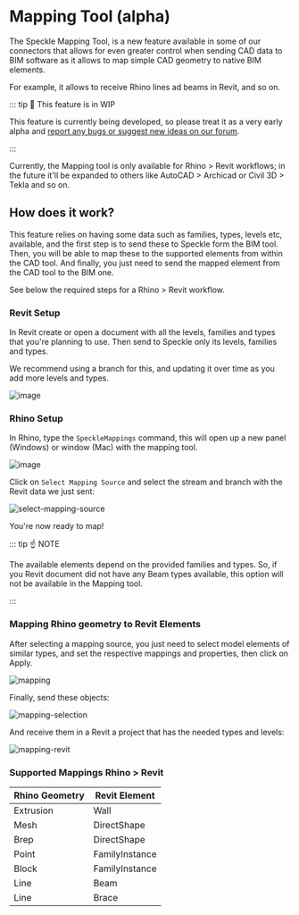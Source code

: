 # Mapping Tool (alpha)

The Speckle Mapping Tool, is a new feature available in some of our connectors that allows for even greater control when sending CAD data to BIM software as it allows to map simple CAD geometry to native BIM elements.

For example, it allows to receive Rhino lines ad beams in Revit, and so on.

::: tip 🚧 This feature is in WIP

This feature is currently being developed, so please treat it as a very early alpha and [report any bugs or suggest new ideas on our forum](https://speckle.community/t/mapping-tool-for-cad-bim-workflows/4086).

:::

Currently, the Mapping tool is only available for Rhino > Revit workflows; in the future it'll be expanded to others like AutoCAD > Archicad or Civil 3D > Tekla and so on.

## How does it work?

This feature relies on having some data such as families, types, levels etc, available, and the first step is to send these to Speckle form the BIM tool.
Then, you will be able to map these to the supported elements from within the CAD tool. And finally, you just need to send the mapped element from the CAD tool to the BIM one.

See below the required steps for a Rhino > Revit workflow.

### Revit Setup

In Revit create or open a document with all the levels, families and types that you're planning to use.
Then send to Speckle only its levels, families and types.

We recommend using a branch for this, and updating it over time as you add more levels and types.

![image](https://user-images.githubusercontent.com/2679513/203250688-83d4cf52-d800-41be-b217-ac45cace6a9f.png)

### Rhino Setup

In Rhino, type the `SpeckleMappings` command, this will open up a new panel (Windows) or window (Mac) with the mapping tool.

![image](https://user-images.githubusercontent.com/2679513/203253776-f7899083-5e94-4264-8840-f4941f4b32e1.png)

Click on `Select Mapping Source` and select the stream and branch with the Revit data we just sent:

![select-mapping-source](https://user-images.githubusercontent.com/2679513/203254063-5cf9e507-ee22-4969-8613-696bb84b3f49.gif)

You're now ready to map!

::: tip ☝️ NOTE

The available elements depend on the provided families and types. So, if you Revit document did not have any Beam types available, this option will not be available in the Mapping tool.

:::

### Mapping Rhino geometry to Revit Elements

After selecting a mapping source, you just need to select model elements of similar types, and set the respective mappings and properties, then click on Apply.

![mapping](https://user-images.githubusercontent.com/2679513/203260126-d0136aeb-9ec4-4358-8868-fa4e7e02bbc3.gif)

Finally, send these objects:

![mapping-selection](https://user-images.githubusercontent.com/2679513/203260338-76ae8c08-365d-496f-93ee-802645269e9b.gif)

And receive them in a Revit a project that has the needed types and levels:

![mapping-revit](https://user-images.githubusercontent.com/2679513/203261807-6c1eb95c-9433-4cf1-bb0b-00f597bcbf56.gif)

### Supported Mappings Rhino > Revit

| Rhino Geometry | Revit Element  |
| -------------- | -------------- |
| Extrusion      | Wall           |
| Mesh           | DirectShape    |
| Brep           | DirectShape    |
| Point          | FamilyInstance |
| Block          | FamilyInstance |
| Line           | Beam           |
| Line           | Brace          |
